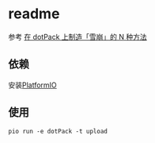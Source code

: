 # readme

参考 [在 dotPack 上制造「雪崩」的 N 种方法](https://wwj718.github.io/post/%E7%BC%96%E7%A8%8B/dotPack-snow-crash)

## 依赖

安装[PlatformIO](https://platformio.org/)

## 使用

`pio run -e dotPack -t upload`
